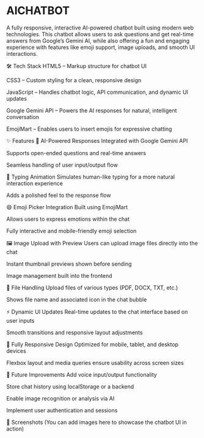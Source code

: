 # AICHATBOT

A fully responsive, interactive AI-powered chatbot built using modern web technologies. This chatbot allows users to ask questions and get real-time answers from Google’s Gemini AI, while also offering a fun and engaging experience with features like emoji support, image uploads, and smooth UI interactions.

🛠️ Tech Stack
HTML5 – Markup structure for chatbot UI

CSS3 – Custom styling for a clean, responsive design

JavaScript  – Handles chatbot logic, API communication, and dynamic UI updates

Google Gemini API – Powers the AI responses for natural, intelligent conversation

EmojiMart – Enables users to insert emojis for expressive chatting

✨ Features
🤖 AI-Powered Responses
Integrated with Google Gemini API

Supports open-ended questions and real-time answers

Seamless handling of user input/output flow

💬 Typing Animation
Simulates human-like typing for a more natural interaction experience

Adds a polished feel to the response flow

😄 Emoji Picker Integration
Built using EmojiMart

Allows users to express emotions within the chat

Fully interactive and mobile-friendly emoji selection

🖼️ Image Upload with Preview
Users can upload image files directly into the chat

Instant thumbnail previews shown before sending

Image management built into the frontend

📁 File Handling
Upload files of various types (PDF, DOCX, TXT, etc.)

Shows file name and associated icon in the chat bubble

⚡ Dynamic UI Updates
Real-time updates to the chat interface based on user inputs

Smooth transitions and responsive layout adjustments

📱 Fully Responsive Design
Optimized for mobile, tablet, and desktop devices

Flexbox layout and media queries ensure usability across screen sizes

🚀 Future Improvements
Add voice input/output functionality

Store chat history using localStorage or a backend

Enable image recognition or analysis via AI

Implement user authentication and sessions

📸 Screenshots
(You can add images here to showcase the chatbot UI in action)
